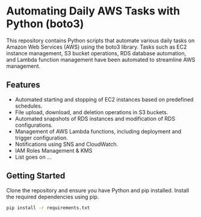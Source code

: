 # Automating Daily AWS Tasks with Python (boto3)

This repository contains Python scripts that automate various daily tasks on Amazon Web Services (AWS) using the boto3 library. Tasks such as EC2 instance management, S3 bucket operations, RDS database automation, and Lambda function management have been automated to streamline AWS management.

## Features
- Automated starting and stopping of EC2 instances based on predefined schedules.
- File upload, download, and deletion operations in S3 buckets.
- Automated snapshots of RDS instances and modification of RDS configurations.
- Management of AWS Lambda functions, including deployment and trigger configuration.
- Notifications using SNS and CloudWatch.
- IAM Roles Management & KMS
- List goes on ...

## Getting Started
Clone the repository and ensure you have Python and pip installed. Install the required dependencies using pip.


```bash
pip install -r requirements.txt
```
